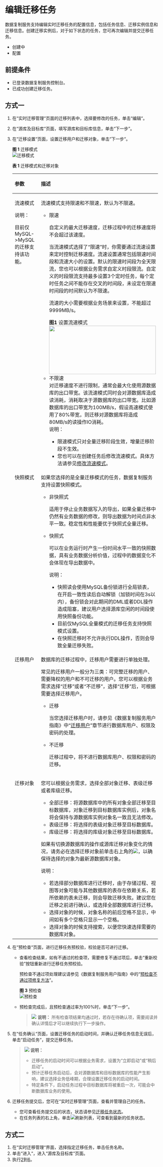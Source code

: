 # 编辑迁移任务<a name="drs_03_0002"></a>

数据复制服务支持编辑实时迁移任务的配置信息，包括任务信息、迁移实例信息和迁移信息。创建迁移实例后，对于如下状态的任务，您可再次编辑并提交迁移任务。

-   创建中
-   配置

## 前提条件<a name="section16256919193311"></a>

-   已登录数据复制服务控制台。
-   已成功创建迁移任务。

## 方式一<a name="section4298797218435"></a>

1.  在“实时迁移管理“页面的迁移列表中，选择要修改的任务，单击“编辑“。
2.  <a name="li105671010104417"></a>在“源库及目标库“页面，填写源库和目标库信息，单击“下一步”。
3.  在“迁移设置“页面，设置迁移用户和迁移对象，单击“下一步“。

    **图 1**  迁移模式<a name="drs_02_0002_zh-cn_topic_0135097933_zh-cn_topic_0078078071_fig46205265911"></a>  
    ![](figures/迁移模式.png "迁移模式")

    **表 1**  迁移模式和迁移对象

    <a name="drs_02_0002_zh-cn_topic_0135097933_zh-cn_topic_0078078071_table165921932111919"></a>
    <table><thead align="left"><tr id="drs_02_0002_zh-cn_topic_0135097933_zh-cn_topic_0078078071_row165921632141911"><th class="cellrowborder" valign="top" width="25%" id="mcps1.2.3.1.1"><p id="drs_02_0002_zh-cn_topic_0135097933_zh-cn_topic_0078078071_p1759233261916"><a name="drs_02_0002_zh-cn_topic_0135097933_zh-cn_topic_0078078071_p1759233261916"></a><a name="drs_02_0002_zh-cn_topic_0135097933_zh-cn_topic_0078078071_p1759233261916"></a><strong id="drs_02_0002_zh-cn_topic_0135097933_zh-cn_topic_0078078071_b1783318515228"><a name="drs_02_0002_zh-cn_topic_0135097933_zh-cn_topic_0078078071_b1783318515228"></a><a name="drs_02_0002_zh-cn_topic_0135097933_zh-cn_topic_0078078071_b1783318515228"></a>参数</strong></p>
    </th>
    <th class="cellrowborder" valign="top" width="75%" id="mcps1.2.3.1.2"><p id="drs_02_0002_zh-cn_topic_0135097933_zh-cn_topic_0078078071_p159273271920"><a name="drs_02_0002_zh-cn_topic_0135097933_zh-cn_topic_0078078071_p159273271920"></a><a name="drs_02_0002_zh-cn_topic_0135097933_zh-cn_topic_0078078071_p159273271920"></a><strong id="drs_02_0002_zh-cn_topic_0135097933_zh-cn_topic_0078078071_b10555114922418"><a name="drs_02_0002_zh-cn_topic_0135097933_zh-cn_topic_0078078071_b10555114922418"></a><a name="drs_02_0002_zh-cn_topic_0135097933_zh-cn_topic_0078078071_b10555114922418"></a>描述</strong></p>
    </th>
    </tr>
    </thead>
    <tbody><tr id="drs_02_0002_row1328564214399"><td class="cellrowborder" valign="top" width="25%" headers="mcps1.2.3.1.1 "><p id="drs_02_0002_p62641951123917"><a name="drs_02_0002_p62641951123917"></a><a name="drs_02_0002_p62641951123917"></a>流速模式</p>
    <div class="note" id="drs_02_0002_note826511518394"><a name="drs_02_0002_note826511518394"></a><a name="drs_02_0002_note826511518394"></a><span class="notetitle"> 说明： </span><div class="notebody"><p id="drs_02_0002_p182651451143917"><a name="drs_02_0002_p182651451143917"></a><a name="drs_02_0002_p182651451143917"></a>目前仅MySQL-&gt;MySQL的迁移支持该功能。</p>
    </div></div>
    </td>
    <td class="cellrowborder" valign="top" width="75%" headers="mcps1.2.3.1.2 "><p id="drs_02_0002_p6265105163918"><a name="drs_02_0002_p6265105163918"></a><a name="drs_02_0002_p6265105163918"></a>流速模式支持限速和不限速，默认为不限速。</p>
    <a name="drs_02_0002_ul142651151123918"></a><a name="drs_02_0002_ul142651151123918"></a><ul id="drs_02_0002_ul142651151123918"><li>限速<p id="drs_02_0002_p1026565110390"><a name="drs_02_0002_p1026565110390"></a><a name="drs_02_0002_p1026565110390"></a>自定义的最大迁移速度，迁移过程中的迁移速度将不会超过该速度。</p>
    <p id="drs_02_0002_p9266851103914"><a name="drs_02_0002_p9266851103914"></a><a name="drs_02_0002_p9266851103914"></a>当流速模式选择了“限速”时，你需要通过流速设置来定时控制迁移速度。流速设置通常包括限速时间段和流速大小的设置。默认的限速时间段为全天限流，您也可以根据业务需求自定义时段限流。自定义的时段限流支持最多设置3个定时任务，每个定时任务之间不能存在交叉的时间段，未设定在限速时间段的时间默认为不限速。</p>
    <p id="drs_02_0002_p1826625163912"><a name="drs_02_0002_p1826625163912"></a><a name="drs_02_0002_p1826625163912"></a>流速的大小需要根据业务场景来设置，不能超过9999MB/s。</p>
    <div class="fignone" id="drs_02_0002_fig1326635163917"><a name="drs_02_0002_fig1326635163917"></a><a name="drs_02_0002_fig1326635163917"></a><span class="figcap"><b>图1 </b>设置流速模式</span><br><a name="drs_02_0002_image1266125119393"></a><a name="drs_02_0002_image1266125119393"></a><span><img id="drs_02_0002_image1266125119393" src="figures/设置流速模式.png" height="159.61197" width="352.1175"></span></div>
    </li><li>不限速<div class="p" id="drs_02_0002_p112664518395"><a name="drs_02_0002_p112664518395"></a><a name="drs_02_0002_p112664518395"></a>对迁移速度不进行限制，通常会最大化使用源数据库的出口带宽。该流速模式同时会对源数据库造成读消耗，消耗取决于源数据库的出口带宽。比如源数据库的出口带宽为100MB/s，假设高速模式使用了80%带宽，则迁移对源数据库将造成80MB/s的读操作IO消耗。<div class="note" id="drs_02_0002_note1426618512396"><a name="drs_02_0002_note1426618512396"></a><a name="drs_02_0002_note1426618512396"></a><span class="notetitle"> 说明： </span><div class="notebody"><a name="drs_02_0002_ul4267135143911"></a><a name="drs_02_0002_ul4267135143911"></a><ul id="drs_02_0002_ul4267135143911"><li>限速模式只对全量迁移阶段生效，增量迁移阶段不生效。</li><li>您也可以在创建任务后修改流速模式。具体方法请参见<a href="https://support.huaweicloud.com/usermanual-drs/drs_03_0046.html" target="_blank" rel="noopener noreferrer">修改流速模式</a>。</li></ul>
    </div></div>
    </div>
    </li></ul>
    </td>
    </tr>
    <tr id="drs_02_0002_zh-cn_topic_0135097933_zh-cn_topic_0078078071_row844211210119"><td class="cellrowborder" valign="top" width="25%" headers="mcps1.2.3.1.1 "><p id="drs_02_0002_zh-cn_topic_0135097933_zh-cn_topic_0078078071_p66491951191519"><a name="drs_02_0002_zh-cn_topic_0135097933_zh-cn_topic_0078078071_p66491951191519"></a><a name="drs_02_0002_zh-cn_topic_0135097933_zh-cn_topic_0078078071_p66491951191519"></a>快照模式</p>
    </td>
    <td class="cellrowborder" valign="top" width="75%" headers="mcps1.2.3.1.2 "><p id="drs_02_0002_zh-cn_topic_0135097933_zh-cn_topic_0078078071_p96491051201513"><a name="drs_02_0002_zh-cn_topic_0135097933_zh-cn_topic_0078078071_p96491051201513"></a><a name="drs_02_0002_zh-cn_topic_0135097933_zh-cn_topic_0078078071_p96491051201513"></a>如果您选择的是全量迁移模式的任务，数据复制服务支持设置快照模式。</p>
    <a name="drs_02_0002_zh-cn_topic_0135097933_zh-cn_topic_0078078071_ul520619298172"></a><a name="drs_02_0002_zh-cn_topic_0135097933_zh-cn_topic_0078078071_ul520619298172"></a><ul id="drs_02_0002_zh-cn_topic_0135097933_zh-cn_topic_0078078071_ul520619298172"><li>非快照式<p id="drs_02_0002_zh-cn_topic_0135097933_zh-cn_topic_0078078071_p14673532201812"><a name="drs_02_0002_zh-cn_topic_0135097933_zh-cn_topic_0078078071_p14673532201812"></a><a name="drs_02_0002_zh-cn_topic_0135097933_zh-cn_topic_0078078071_p14673532201812"></a>适用于停止业务数据写入的导出，如果全量迁移中仍然有业务数据的修改，则导出数据为时间点非水平一致。稳定性和性能要优于快照式全量迁移。</p>
    </li><li>快照式<p id="drs_02_0002_zh-cn_topic_0135097933_zh-cn_topic_0078078071_p15193122742117"><a name="drs_02_0002_zh-cn_topic_0135097933_zh-cn_topic_0078078071_p15193122742117"></a><a name="drs_02_0002_zh-cn_topic_0135097933_zh-cn_topic_0078078071_p15193122742117"></a>可以在业务运行时产生一份时间水平一致的快照数据，具有业务数据分析价值，过程中的数据变化不会体现在导出数据中。</p>
    <div class="note" id="drs_02_0002_zh-cn_topic_0135097933_zh-cn_topic_0078078071_note16336123112117"><a name="drs_02_0002_zh-cn_topic_0135097933_zh-cn_topic_0078078071_note16336123112117"></a><a name="drs_02_0002_zh-cn_topic_0135097933_zh-cn_topic_0078078071_note16336123112117"></a><span class="notetitle"> 说明： </span><div class="notebody"><a name="drs_02_0002_zh-cn_topic_0135097933_zh-cn_topic_0078078071_ul58981133103"></a><a name="drs_02_0002_zh-cn_topic_0135097933_zh-cn_topic_0078078071_ul58981133103"></a><ul id="drs_02_0002_zh-cn_topic_0135097933_zh-cn_topic_0078078071_ul58981133103"><li>快照读会使用MySQL备份锁进行全局锁表，在开启一致性读后自动解锁（加锁时间在3s以内），备份锁会对此期间的DML或者DDL操作造成阻塞，建议用户选择源库空闲的时间段使用快照备份功能。</li><li>目前仅MySQL全量模式的迁移任务支持快照模式设置。</li><li>在快照迁移时不允许执行DDL操作，否则会导致全量迁移失败。</li></ul>
    </div></div>
    </li></ul>
    </td>
    </tr>
    <tr id="drs_02_0002_zh-cn_topic_0135097933_zh-cn_topic_0078078071_row2592193212194"><td class="cellrowborder" valign="top" width="25%" headers="mcps1.2.3.1.1 "><p id="drs_02_0002_zh-cn_topic_0135097933_zh-cn_topic_0078078071_p7592232201911"><a name="drs_02_0002_zh-cn_topic_0135097933_zh-cn_topic_0078078071_p7592232201911"></a><a name="drs_02_0002_zh-cn_topic_0135097933_zh-cn_topic_0078078071_p7592232201911"></a>迁移用户</p>
    </td>
    <td class="cellrowborder" valign="top" width="75%" headers="mcps1.2.3.1.2 "><p id="drs_02_0002_zh-cn_topic_0135097933_zh-cn_topic_0078078071_p11670239171013"><a name="drs_02_0002_zh-cn_topic_0135097933_zh-cn_topic_0078078071_p11670239171013"></a><a name="drs_02_0002_zh-cn_topic_0135097933_zh-cn_topic_0078078071_p11670239171013"></a>数据库的迁移过程中，迁移用户需要进行单独处理。</p>
    <div class="p" id="drs_02_0002_zh-cn_topic_0135097933_zh-cn_topic_0078078071_p106411111205412"><a name="drs_02_0002_zh-cn_topic_0135097933_zh-cn_topic_0078078071_p106411111205412"></a><a name="drs_02_0002_zh-cn_topic_0135097933_zh-cn_topic_0078078071_p106411111205412"></a>常见的迁移用户一般分为三类：可完整迁移的用户、需要降权的用户和不可迁移的用户。您可以根据业务需求选择“迁移”或者“不迁移”，选择<span class="uicontrol" id="drs_02_0002_zh-cn_topic_0135097933_uicontrol1845534122119"><a name="drs_02_0002_zh-cn_topic_0135097933_uicontrol1845534122119"></a><a name="drs_02_0002_zh-cn_topic_0135097933_uicontrol1845534122119"></a>“迁移”</span>后，可根据需要选择迁移用户。 <a name="drs_02_0002_zh-cn_topic_0135097933_zh-cn_topic_0078078071_ul52489455107"></a><a name="drs_02_0002_zh-cn_topic_0135097933_zh-cn_topic_0078078071_ul52489455107"></a><ul id="drs_02_0002_zh-cn_topic_0135097933_zh-cn_topic_0078078071_ul52489455107"><li>迁移<p id="drs_02_0002_zh-cn_topic_0135097933_zh-cn_topic_0078078071_p385413556115"><a name="drs_02_0002_zh-cn_topic_0135097933_zh-cn_topic_0078078071_p385413556115"></a><a name="drs_02_0002_zh-cn_topic_0135097933_zh-cn_topic_0078078071_p385413556115"></a>当您选择迁移用户时，请参见《数据复制服务用户指南》中“<a href="https://support.huaweicloud.com/usermanual-drs/drs_09_0017.html" target="_blank" rel="noopener noreferrer">迁移用户</a>”章节进行数据库用户、权限及密码的处理。</p>
    </li></ul>
    </div>
    <a name="drs_02_0002_zh-cn_topic_0135097933_zh-cn_topic_0078078071_ul17378301111"></a><a name="drs_02_0002_zh-cn_topic_0135097933_zh-cn_topic_0078078071_ul17378301111"></a><ul id="drs_02_0002_zh-cn_topic_0135097933_zh-cn_topic_0078078071_ul17378301111"><li>不迁移<p id="drs_02_0002_zh-cn_topic_0135097933_zh-cn_topic_0078078071_p794655681211"><a name="drs_02_0002_zh-cn_topic_0135097933_zh-cn_topic_0078078071_p794655681211"></a><a name="drs_02_0002_zh-cn_topic_0135097933_zh-cn_topic_0078078071_p794655681211"></a>迁移过程中，将不进行数据库用户、权限和密码的迁移。</p>
    </li></ul>
    </td>
    </tr>
    <tr id="drs_02_0002_zh-cn_topic_0135097933_zh-cn_topic_0078078071_row559273214193"><td class="cellrowborder" valign="top" width="25%" headers="mcps1.2.3.1.1 "><p id="drs_02_0002_zh-cn_topic_0135097933_zh-cn_topic_0078078071_p14592132171916"><a name="drs_02_0002_zh-cn_topic_0135097933_zh-cn_topic_0078078071_p14592132171916"></a><a name="drs_02_0002_zh-cn_topic_0135097933_zh-cn_topic_0078078071_p14592132171916"></a>迁移对象</p>
    </td>
    <td class="cellrowborder" valign="top" width="75%" headers="mcps1.2.3.1.2 "><p id="drs_02_0002_zh-cn_topic_0135097933_zh-cn_topic_0078078071_p1384592151414"><a name="drs_02_0002_zh-cn_topic_0135097933_zh-cn_topic_0078078071_p1384592151414"></a><a name="drs_02_0002_zh-cn_topic_0135097933_zh-cn_topic_0078078071_p1384592151414"></a>您可以根据业务需求，选择全部对象迁移、表级迁移或者库级迁移。</p>
    <a name="drs_02_0002_zh-cn_topic_0135097933_zh-cn_topic_0078078071_ul78601316141810"></a><a name="drs_02_0002_zh-cn_topic_0135097933_zh-cn_topic_0078078071_ul78601316141810"></a><ul id="drs_02_0002_zh-cn_topic_0135097933_zh-cn_topic_0078078071_ul78601316141810"><li>全部迁移：将源数据库中的所有对象全部迁移至目标数据库，对象迁移到目标数据库实例后，对象名将会保持与源数据库实例对象名一致且无法修改。</li><li>表级迁移：将选择的表级对象迁移至目标数据库。</li><li>库级迁移：将选择的库级对象迁移至目标数据库。</li></ul>
    <p id="drs_02_0002_zh-cn_topic_0135097933_p759715540459"><a name="drs_02_0002_zh-cn_topic_0135097933_p759715540459"></a><a name="drs_02_0002_zh-cn_topic_0135097933_p759715540459"></a>如果有切换源数据库的操作或源库迁移对象变化的情况，请务必在选择迁移对象前单击右上角的<a name="drs_02_0002_image42272214274"></a><a name="drs_02_0002_image42272214274"></a><span><img id="drs_02_0002_image42272214274" src="figures/icon-刷新.png"></span>，以确保待选择的对象为最新源数据库对象。</p>
    <div class="note" id="drs_02_0002_zh-cn_topic_0135097933_zh-cn_topic_0078078071_note6192135932115"><a name="drs_02_0002_zh-cn_topic_0135097933_zh-cn_topic_0078078071_note6192135932115"></a><a name="drs_02_0002_zh-cn_topic_0135097933_zh-cn_topic_0078078071_note6192135932115"></a><span class="notetitle"> 说明： </span><div class="notebody"><a name="drs_02_0002_zh-cn_topic_0135097933_ul19601624657"></a><a name="drs_02_0002_zh-cn_topic_0135097933_ul19601624657"></a><ul id="drs_02_0002_zh-cn_topic_0135097933_ul19601624657"><li>若选择部分数据库进行迁移时，由于存储过程、视图等对象可能与其他数据库的表存在依赖关系，若所依赖的表未迁移，则会导致迁移失败。建议您在迁移之前进行确认，或选择全部数据库进行迁移。</li><li>选择对象的时候，对象名称的前后空格不显示，中间如有多个空格只显示一个空格。</li><li>选择对象的时候支持搜索，以便您快速选择需要的数据库对象。</li></ul>
    </div></div>
    </td>
    </tr>
    </tbody>
    </table>

4.  在“预检查“页面，进行迁移任务预校验，校验是否可进行迁移。
    -   查看检查结果，如有不通过的检查项，需要修复不通过项后，单击“重新校验”按钮重新进行迁移任务预校验。

        预检查不通过项处理建议请参见《数据复制服务用户指南》中的“[预检查不通过项修复方法](https://support.huaweicloud.com/usermanual-drs/drs_precheck.html)”。

        **图 3**  预检查<a name="drs_02_0002_fig5147165311461"></a>  
        ![](figures/预检查.png "预检查")

    -   预检查完成后，且预检查通过率为100%时，单击“下一步”。

        >![](public_sys-resources/icon-note.gif) **说明：** 
        >所有检查项结果均通过时，若存在待确认项，需要阅读并确认详情后才可以继续执行下一步操作。


5.  在“任务确认“页面，设置迁移任务的启动时间，并确认迁移任务信息无误后，单击“启动任务“，提交迁移任务。

    >![](public_sys-resources/icon-note.gif) **说明：** 
    >-   迁移任务的启动时间可以根据业务需求，设置为“立即启动”或“稍后启动”。
    >-   预计迁移任务启动后，会对源数据库和目标数据库的性能产生影响，建议选择业务低峰期，合理设置迁移任务的启动时间。
    >-   特定条件下，启动任务过程中目标数据库将被重启一次，可能会中断数据库业务的使用。

6.  <a name="li620112563620"></a>迁移任务提交后，您可在“实时迁移管理“页面，查看并管理自己的任务。
    -   您可查看任务提交后的状态，状态请参见[迁移任务状态](https://support.huaweicloud.com/qs-drs/drs_03_0001.html)。
    -   在任务列表的右上角，单击![](figures/drs_icon-2.png)刷新列表，可查看到最新的任务状态。


## 方式二<a name="section11473394154445"></a>

1.  在“实时迁移管理“界面，选择指定迁移任务，单击任务名称。
2.  单击“进入“，进入“源库及目标库“页面。
3.  执行[2](#li105671010104417)到[6](#li620112563620)。

